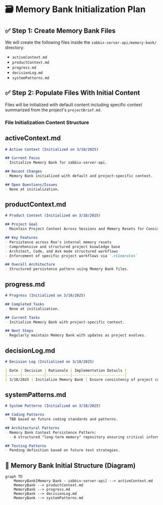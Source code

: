 # 🗃️ Memory Bank Initialization Plan

## ✅ Step 1: Create Memory Bank Files
We will create the following files inside the `zabbix-server-api/memory-bank/` directory:
- `activeContext.md`
- `productContext.md`
- `progress.md`
- `decisionLog.md`
- `systemPatterns.md`

## ✅ Step 2: Populate Files With Initial Content
Files will be initialized with default content including specific context summarized from the project's `projectBrief.md`.

### File Initialization Content Structure

## activeContext.md
```markdown
# Active Context (Initialized on 3/18/2025)

## Current Focus
- Initialize Memory Bank for zabbix-server-api.

## Recent Changes
- Memory Bank initialized with default and project-specific context.

## Open Questions/Issues
- None at initialization.
```

## productContext.md
```markdown
# Product Context (Initialized on 3/18/2025)

## Project Goal
- Maintain Project Context Across Sessions and Memory Resets for Consistent AI-Assisted Development.

## Key Features
- Persistence across Roo's internal memory resets
- Comprehensive and structured project knowledge base
- Architect, Code, and Ask mode structured workflows
- Enforcement of specific project workflows via `.clinerules`

## Overall Architecture
- Structured persistence pattern using Memory Bank files.
```

## progress.md
```markdown
# Progress (Initialized on 3/18/2025)

## Completed Tasks
- None at initialization.

## Current Tasks
- Initialize Memory Bank with project-specific context.

## Next Steps
- Regularly maintain Memory Bank with updates as project evolves.
```

## decisionLog.md
```markdown
# Decision Log (Initialized on 3/18/2025)

| Date | Decision | Rationale | Implementation Details |
|------|----------|-----------|------------------------|
| 3/18/2025 | Initialize Memory Bank | Ensure consistency of project context across memory resets | Initial content with context from project brief |
```

## systemPatterns.md
```markdown
# System Patterns (Initialized on 3/18/2025)

## Coding Patterns
- TBD based on future coding standards and patterns.

## Architectural Patterns
- Memory Bank Context Persistence Pattern:
  - A structured "long-term memory" repository ensuring critical information is persistent across sessions and resets.

## Testing Patterns
- Pending definition based on future test strategies.
```

## 📌 Memory Bank Initial Structure (Diagram)
```mermaid
graph TD
    MemoryBank[Memory Bank - zabbix-server-api] --> activeContext.md
    MemoryBank --> productContext.md
    MemoryBank --> progress.md
    MemoryBank --> decisionLog.md
    MemoryBank --> systemPatterns.md

